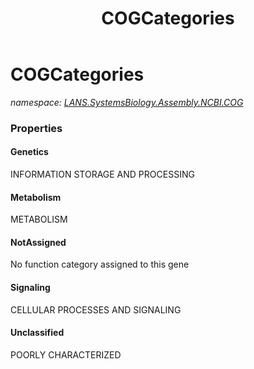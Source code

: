 ﻿---
title: COGCategories
---

# COGCategories
_namespace: [LANS.SystemsBiology.Assembly.NCBI.COG](N-LANS.SystemsBiology.Assembly.NCBI.COG.html)_






### Properties

#### Genetics
INFORMATION STORAGE AND PROCESSING
#### Metabolism
METABOLISM
#### NotAssigned
No function category assigned to this gene
#### Signaling
CELLULAR PROCESSES AND SIGNALING
#### Unclassified
POORLY CHARACTERIZED
